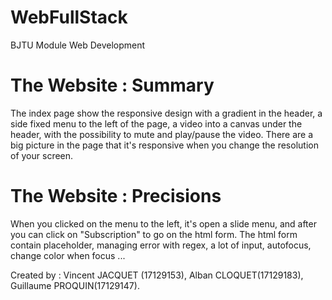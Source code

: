 # WebFullStack
BJTU Module Web Development

# The Website : Summary
The index page show the responsive design with a gradient in the header, a side fixed menu to the left of the page, a video into a canvas under the header, with the possibility to mute and play/pause the video. 
There are a big picture in the page that it's responsive when you change the resolution of your screen.

# The Website : Precisions
When you clicked on the menu to the left, it's open a slide menu, and after you can click on "Subscription" to go on the html form.
The html form contain placeholder, managing error with regex, a lot of input, autofocus, change color when focus ...



Created by : Vincent JACQUET (17129153), Alban CLOQUET(17129183), Guillaume PROQUIN(17129147).
